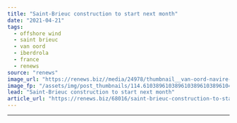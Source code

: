 ```yaml
---
title: "Saint-Brieuc construction to start next month"
date: "2021-04-21"
tags: 
  - offshore wind
  - saint brieuc
  - van oord
  - iberdrola
  - france
  - renews
source: "renews"
image_url: "https://renews.biz//media/24978/thumbnail__van-oord-navire-dinstallation-aeolus-crédit-van-oord-1.jpg?mode=crop&width=770&heightratio=0.6103896103896103896103896104&slimmage=true"
image_fp: "/assets/img/post_thumbnails/114.6103896103896103896103896104&slimmage=true"
lead: "Saint-Brieuc construction to start next month"
article_url: "https://renews.biz/68016/saint-brieuc-construction-to-start-next-month/"
---
```


---
